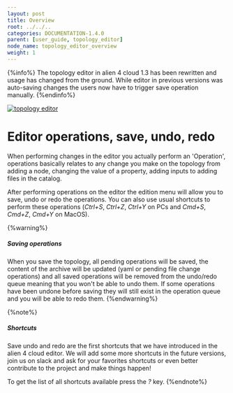 ```yaml
---
layout: post
title: Overview
root: ../../..
categories: DOCUMENTATION-1.4.0
parent: [user_guide, topology_editor]
node_name: topology_editor_overview
weight: 1
---
```


{%info%}
The topology editor in alien 4 cloud 1.3 has been rewritten and usage has changed from the ground. While editor in previous versions was auto-saving changes the users now have to trigger save operation manually.
{%endinfo%}

[![topology editor](../../images/1.4.0/user_guide/topology_editor.png)](../../images/1.4.0/user_guide/topology_editor.png)

# Editor operations, save, undo, redo

When performing changes in the editor you actually perform an 'Operation', operations basically relates to any change you make on the topology from adding a node, changing the value of a property, adding inputs to adding files in the catalog.

After performing operations on the editor the edition menu will allow you to save, undo or redo the operations. You can also use usual shortcuts to perform these operations (_Ctrl+S_, _Ctrl+Z_, _Ctrl+Y_ on PCs and _Cmd+S_, _Cmd+Z_, _Cmd+Y_ on MacOS).

{%warning%}
<h5>Saving operations</h5>
When you save the topology, all pending operations will be saved, the content of the archive will be updated (yaml or pending file change operations) and all saved operations will be removed from the undo/redo queue meaning that you won't be able to undo them. If some operations have been undone before saving they will still exist in the operation queue and you will be able to redo them.
{%endwarning%}

{%note%}
<h5>Shortcuts</h5>
Save undo and redo are the first shortcuts that we have introduced in the alien 4 cloud editor. We will add some more shortcuts in the future versions, join us on slack and ask for your favorites shortcuts or even better contribute to the project and make things happen!

To get the list of all shortcuts available press the _?_ key.
{%endnote%}
